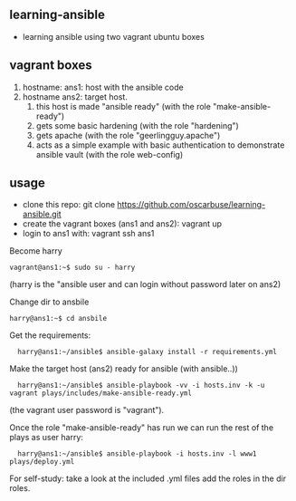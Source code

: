 ## learning-ansible
* learning ansible using two vagrant ubuntu boxes

## vagrant boxes
1. hostname: ans1: host with the ansible code
1. hostname ans2: target host.
   1. this host is made "ansible ready" (with the role "make-ansible-ready")
   1. gets some basic hardening (with the role "hardening")
   1. gets apache (with the role "geerlingguy.apache")
   1. acts as a simple example with basic authentication to demonstrate ansible vault (with the role web-config)

## usage
* clone this repo: git clone https://github.com/oscarbuse/learning-ansible.git
* create the vagrant boxes (ans1 and ans2): vagrant up
* login to ans1 with: vagrant ssh ans1

Become harry
```
vagrant@ans1:~$ sudo su - harry 
```
(harry is the "ansible user and can login without password later on ans2)

Change dir to ansbile
```
harry@ans1:~$ cd ansbile
```
Get the requirements:
```
  harry@ans1:~/ansible$ ansible-galaxy install -r requirements.yml
```
Make the target host (ans2) ready for ansible (with ansible..))
```
  harry@ans1:~/ansible$ ansible-playbook -vv -i hosts.inv -k -u vagrant plays/includes/make-ansible-ready.yml
```
(the vagrant user password is "vagrant").

Once the role "make-ansible-ready" has run we can run the rest of the plays as user harry:
```
  harry@ans1:~/ansible$ ansible-playbook -i hosts.inv -l www1 plays/deploy.yml
```

For self-study: take a look at the included .yml files add the roles in the dir roles.
